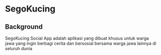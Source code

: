 # SegoKucing

## Background

SegoKucing Social App adalah aplikasi yang dibuat khusus untuk warga jawa yang ingin berbagi cerita dan bersosial bersama warga jawa lainnya di seluruh dunia
